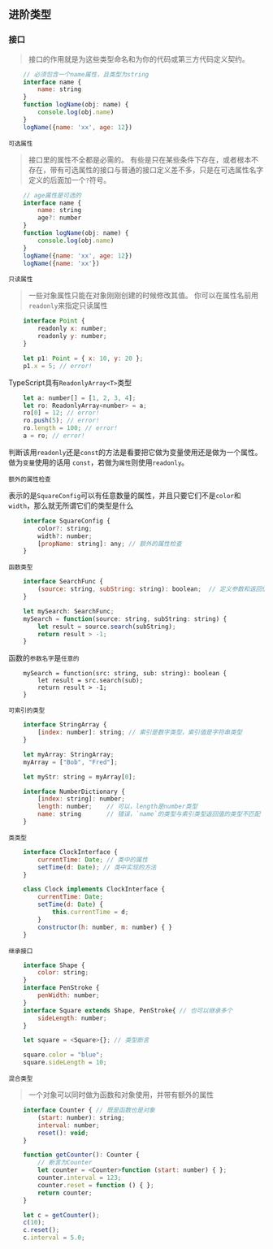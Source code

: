 ## 进阶类型

### 接口
> 接口的作用就是为这些类型命名和为你的代码或第三方代码定义契约。

```javascript
    // 必须包含一个name属性，且类型为string
    interface name {
        name: string
    }
    function logName(obj: name) {
        console.log(obj.name)
    }
    logName({name: 'xx', age: 12})
```

`可选属性`
> 接口里的属性不全都是必需的。 有些是只在某些条件下存在，或者根本不存在，带有可选属性的接口与普通的接口定义差不多，只是在可选属性名字定义的后面加一个`?`符号。

```javascript
    // age属性是可选的
    interface name {
        name: string
        age?: number
    }
    function logName(obj: name) {
        console.log(obj.name)
    }
    logName({name: 'xx', age: 12})
    logName({name: 'xx'})
```

`只读属性`
> 一些对象属性只能在对象刚刚创建的时候修改其值。 你可以在属性名前用 `readonly`来指定只读属性

```javascript
    interface Point {
        readonly x: number;
        readonly y: number;
    }

    let p1: Point = { x: 10, y: 20 };
    p1.x = 5; // error!
```

TypeScript具有`ReadonlyArray<T>`类型

```javascript
    let a: number[] = [1, 2, 3, 4];
    let ro: ReadonlyArray<number> = a;
    ro[0] = 12; // error!
    ro.push(5); // error!
    ro.length = 100; // error!
    a = ro; // error!
```

判断该用`readonly`还是`const`的方法是看要把它做为变量使用还是做为一个属性。 做为`变量`使用的话用 `const`，若做为`属性`则使用`readonly`。

`额外的属性检查`

表示的是`SquareConfig`可以有任意数量的属性，并且只要它们不是`color`和`width`，那么就无所谓它们的类型是什么

```javascript
    interface SquareConfig {
        color?: string;
        width?: number; 
        [propName: string]: any; // 额外的属性检查
    }
```

`函数类型`

```javascript
    interface SearchFunc {
        (source: string, subString: string): boolean;  // 定义参数和返回值
    }
```

```javascript
    let mySearch: SearchFunc;
    mySearch = function(source: string, subString: string) {
        let result = source.search(subString);
        return result > -1;
    }
```
函数的`参数名字`是`任意的`

```
    mySearch = function(src: string, sub: string): boolean {
        let result = src.search(sub);
        return result > -1;
    }
```

`可索引的类型`

```javascript
    interface StringArray {
        [index: number]: string; // 索引是数字类型，索引值是字符串类型
    }

    let myArray: StringArray;
    myArray = ["Bob", "Fred"];

    let myStr: string = myArray[0];
```

```javascript
    interface NumberDictionary {
        [index: string]: number;
        length: number;    // 可以，length是number类型
        name: string       // 错误，`name`的类型与索引类型返回值的类型不匹配
    }
```

`类类型`

```javascript
    interface ClockInterface {
        currentTime: Date; // 类中的属性
        setTime(d: Date); // 类中实现的方法
    }

    class Clock implements ClockInterface {
        currentTime: Date;
        setTime(d: Date) {
            this.currentTime = d;
        }
        constructor(h: number, m: number) { }
    }
```

`继承接口`

```javascript
    interface Shape {
        color: string;
    }
    interface PenStroke {
        penWidth: number;
    }
    interface Square extends Shape, PenStroke{ // 也可以继承多个
        sideLength: number;
    }

    let square = <Square>{}; // 类型断言

    square.color = "blue";
    square.sideLength = 10;
```

`混合类型`

> 一个对象可以同时做为函数和对象使用，并带有额外的属性

```javascript
    interface Counter { // 既是函数也是对象
        (start: number): string;
        interval: number;
        reset(): void;
    }

    function getCounter(): Counter {
        // 断言为Counter
        let counter = <Counter>function (start: number) { }; 
        counter.interval = 123;
        counter.reset = function () { };
        return counter;
    }

    let c = getCounter();
    c(10);
    c.reset();
    c.interval = 5.0;
```


